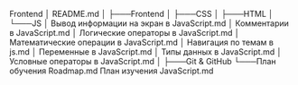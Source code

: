 Frontend
│   README.md
│
├───Frontend
│   ├───CSS
│   ├───HTML
│   └───JS
│           Вывод информации на экран в JavaScript.md
│           Комментарии в JavaScript.md
│           Логические операторы в JavaScript.md
│           Математические операции в JavaScript.md
│           Навигация по темам в js.md
│           Переменные в JavaScript.md
│           Типы данных в JavaScript.md
│           Условные операторы в JavaScript.md
│
├───Git & GitHub
└───План обучения
        Roadmap.md
        План изучения JavaScript.md
